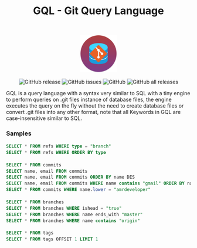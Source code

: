 <h1 align="center">GQL - Git Query Language</h1></br>

<p align="center">
<img src="assets/gql_logo.svg" width="20%" height="20%"/>
</p>

<p align="center">
  <img alt="GitHub release" src="https://img.shields.io/github/v/release/amrdeveloper/gql">
  <img alt="GitHub issues" src="https://img.shields.io/github/issues/amrdeveloper/gql">
  <img alt="GitHub" src="https://img.shields.io/github/license/amrdeveloper/gql">
  <img alt="GitHub all releases" src="https://img.shields.io/github/downloads/amrdeveloper/gql/total">
</p>

GQL is a query language with a syntax very similar to SQL with a tiny engine to perform queries on .git files instance of database files, the engine executes the query on the fly without the need to create database files or convert .git files into any other format, note that all Keywords in GQL are case-insensitive similar to SQL.

### Samples

``` sql
SELECT * FROM refs WHERE type = "branch"
SELECT * FROM refs WHERE ORDER BY type

SELECT * FROM commits
SELECT name, email FROM commits
SELECT name, email FROM commits ORDER BY name DES
SELECT name, email FROM commits WHERE name contains "gmail" ORDER BY name
SELECT * FROM commits WHERE name.lower = "amrdeveloper"

SELECT * FROM branches
SELECT * FROM branches WHERE ishead = "true"
SELECT * FROM branches WHERE name ends_with "master"
SELECT * FROM branches WHERE name contains "origin"

SELECT * FROM tags
SELECT * FROM tags OFFSET 1 LIMIT 1
```